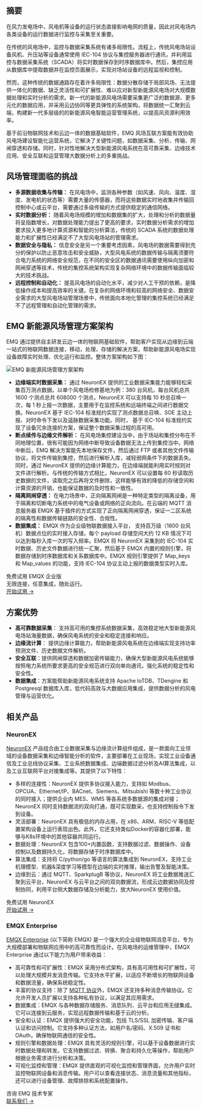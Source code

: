 ## 摘要

在风力发电场中，风电机等设备的运行状态直接影响电网的质量，因此对风电场内各类设备的运行数据进行监控与采集至关重要。

在传统的风电场中，监控与数据采集系统有诸多局限性。流程上，传统风电场站设备风机、升压站等设备通常使用 IEC-104 协议与集控服务器进行通讯，并利用监控与数据采集系统（SCADA）将实时数据保存到时序数据库中。然后，集控应用从数据库中提取数据并在监控页面展示，实现对场站设备的远程监视和控制。

然而，这种传统的数据通路存在着许多局限性：数据分散存储于局部风场、无法提供一体化的数据、缺乏灵活性和可扩展性、难以应对新型新能源风电场对大规模数据处理和实时分析的需求。新一代的新能源风电场需要采集更广泛的数据源、更多元化的数据应用，并采用云边协同等更具弹性的系统架构，将数据统一汇聚到云端，构建新一代多层级的的新能源风电智能运营管理系统，以提高风资源利用效率。

基于前沿物联网技术和云边一体的数据基础软件，EMQ 风场互联方案能有效协助风电场建设智能化运营系统，它解决了关键性问题，如数据采集、分析、传输、网闸穿透和存储。同时，针对性地解决大型新能源风电系统在高可靠采集、边缘技术应用、安全互联和运营管理大数据分析上的多重挑战。

## 风场管理面临的挑战

- **多源数据收集与传输：** 在风电场中，监测各种参数（如风速、风向、温度、湿度、发电机的状态等）需要大量的传感器，而将这些数据实时地收集并传输回控制中心或云平台，需要通过多级传输的方式提供稳定的通信网络。
- **实时数据分析：** 随着风电场规模的增加和数据集的扩大，处理和分析的数据量将呈指数增长，对数据处理能力提出了更高的要求，实时数据分析需求的增加要求投入更多地计算资源和智能的分析算法，传统的 SCADA 系统的数据处理能力和扩展性已经满足不了大型风电场站的管理需求。
- **数据安全与隐私：** 信息安全是另一个重要考虑因素，风电场的数据需要得到充分的保护以防止恶意攻击和安全威胁，大型风电系统的数据传输与隔离须要符合电力系统的网络安全规范，在不同的安全区的数据通讯需要使用纵向加密和网闸穿透等技术，传统的集控系统架构实现复杂网络环境中的数据传输面临较大的技术挑战。
- **远程控制和自动化：** 提高风电场的自动化水平，减少对人工干预的依赖，是降低操作成本和提高效率的关键。在复杂的网络环境和较高的网络安全、数据安全需求的大型风电场站管理场景中，传统面向本地化管理的集控系统已经满足不了远程管理和自动化管理的需求。

## EMQ 新能源风场管理方案架构

EMQ 通过提供自主研发云边一体的物联网基础软件，帮助客户实现从边缘到云端一站式的物联网数据连接，移动，处理，存储的解决方案，帮助新能源风电场实现设备故障实时处理、优化运行和监控。整体方案架构如下图：

![EMQ 新能源风场管理方案架构](https://assets.emqx.com/images/3c41d451dec84a04e0b79fbc65d0a7c2.png)

- **边缘端实时数据采集：** 通过 NeuronEX 提供的工业数据采集能力能够轻松采集百万测点数据。以单个风电场检修基地为例：380 台风机，每台风机总共 1600 个测点总共 608000 个测点，NeuronEX 可以支持每 10 秒总召唤一次，每 1 秒上报一次数据，主要用于在监控系统和远端终端之间进行数据交换。NeuronEX 基于 IEC-104 标准规约实现了测点数据总召唤、SOE 主动上报、对时命令下发以及遥脉数据采集功能。同时， 基于 IEC-104 标准规约实现了设备冗余连接的方案，保证整个数据采集过程的高可用。
- **断点续传与边缘文件解析：** 在风电场集控建设当中，由于场站和集控分布在不同地理位置，很有可能因为网络中断导致设备数据无法上传到集控当中。网络中断后，EMQ 解决方案能先本地保存文件，然后通过 FTP 或者其他文件传输协议，将文件传输到集控，然后进行解析入库，减轻弱网条件下的数据丢失。同时，通过 NeuronEX 提供的边缘计算能力，在边缘端就能利用实时规则对文件进行解析。与传统的传输方式相比，NeuronEX 可以设置每 60 秒读取历史数据的文件，读取完之后再将文件删除，这样能够有效的降低的存储空间和计算资源的开销，也能保证数据的及时性和一致性。
- **隔离网闸穿透：** 在电力场景中，正向隔离网闸是一种特定类型的隔离设备，用于隔离和切断电力系统中的电气设备或网络的正向流向。在云端的 MQTT 消息服务器 EMQX 基于插件的方式实现了正向隔离网闸穿透，保证一二区系统的隔离性和数据传输链路的安全性、合规性。
- **数据集成：** EMQX 作为企业级物联数据接入平台， 支持百万级（1600 台风机）数据点位的实时接入存储，每个 payload 存储空间大约 12 KB 情况下可以达到每秒入库一次的写入频率。EMQX 将 NeuronEX 采集到的 IEC-104 实时数据、历史文件数据进行统一汇聚，然后基于 EMQX 内置的规则引擎，将数据存储到时序数据库和关系数据库中。EMQX 规则引擎提供了 Map_keys 和 Map_values 的功能，支持 IEC-104 协议主动上报的数据类型实时入库。

<section class="promotion">
    <div>
        免费试用 EMQX 企业版
            <div class="is-size-14 is-text-normal has-text-weight-normal">无限连接，任意集成，随处运行。</div>
    </div>
    <a href="https://www.emqx.com/zh/try?product=enterprise" class="button is-gradient px-5">开始试用 →</a>
</section>

## 方案优势

- **高可靠数据采集**： 支持高可用的集控系统数据采集，高效稳定地大型新能源风电场站海量数据，确保风电系统的安全和稳定连接和响应。
- **边缘流计算**： 提供边缘计算能力，帮助新能源风电系统在边缘端实现支持功率预测文件、历史数据文件解析。
- **安全互联**：提供网闸穿透和数据加密传输能力，确保大型新能源风电系统能够按照电力系统所要求更高的安全规范进行双向单向通讯，强化系统的稳定性和安全性。
- **数据集成**：方案能帮助新能源风电系统支持 Apache IoTDB、TDengine 和 Postgresql 数据库入库，低代码高效与大数据应用集成，提供数据分析的风电管理与运营优化。

## 相关产品

### NeuronEX

[NeuronEX](https://www.emqx.com/zh/products/neuronex) 产品组合由工业数据采集与边缘流计算组件组成，是一款面向工业领域的设备数据采集和边缘智能分析的软件，主要部署在工业现场，实现工业设备通信及工业总线协议采集、工业系统数据集成、边端数据过滤分析及AI算法集成，以及工业互联网平台对接集成等。其提供了以下特性：

- 多样的连接性：NeuronEX 提供多协议接入能力，支持如 Modbus、OPCUA、Ethernet/IP、BACnet、Siemens、Mitsubishi 等数十种工业协议的同时接入；提供企业内 MES、WMS 等各系统多数据源的集成对接；NeuronEX 同时支持数据流的双向打通，既可实现数采，也支持控制指令下发到设备。
- 灵活部署：NeuronEX 具有极低的内存占用，在 x86、ARM、RISC-V 等低配置架构设备上运行表现出色。此外，它还支持类似Docker的容器化部署，能够与K8s环境中的其他容器共同运行。
- 数据处理：NeuronEX 包含100+内置函数，支持数据过滤、数据操作、设备控制以及数据持久化，将数据存储于时序数据库中。
- 算法集成：支持将 C/python/go 等语言的算法集成到 NeuronEX，支持工业机理模型、机器&深度学习等模型在边端的实时推理，输出告警及智能决策。
- 边缘到云：通过 MQTT、SparkplugB 等协议，NeuronEX 将工业数据推送汇聚到云平台，NeuronEX 与云平台之间的双向数据流，形成云边数据协同及控制协同，利用平台侧大数据存储及分析能力，放大NeuronEX 使用价值。

<section class="promotion">
    <div>
        免费试用 NeuronEX
    </div>
    <a href="https://www.emqx.com/zh/try?product=neuronex" class="button is-gradient px-5">开始试用 →</a>
</section>

### EMQX Enterprise

[EMQX Enterprise](https://www.emqx.com/zh/products/emqx) (以下简称 EMQX) 是一个强大的企业级物联网消息平台，专为大规模部署和物联网应用中的高可靠性而设计。在风电场的运维管理中，EMQX Enterprise 通过以下能力为用户带来收益：

- 高可靠性和可扩展性：EMQX 采用分布式架构，具有高可用性和可扩展性，可以处理大规模并发消息传输。它支持水平扩展，以适应不断增长的物联网设备和数据流量，确保系统稳定性。
- 丰富的协议支持：除了 [MQTT 协议](https://www.emqx.com/zh/blog/the-easiest-guide-to-getting-started-with-mqtt)外，EMQX 还支持多种消息传输协议。它允许开发人员扩展以支持各种私有协议，以满足其应用需求。
- 数据集成：EMQX 与各种数据存储服务、消息队列、云平台和应用无缝集成。它可以连接到云服务，实现远程数据传输和基于云的分析。
- 安全和认证：EMQX 提供强大的安全功能，包括 TLS/SSL 加密传输、客户端认证和访问控制。它支持多种认证方法，如用户名/密码、X.509 证书和 OAuth，确保物联网通信的安全性。
- 规则引擎和数据处理：EMQX 具有灵活的规则引擎，可以基于设备数据进行实时数据处理和转发。它支持数据过滤、转换、聚合和持久化等操作，帮助用户根据业务需求进行分析和决策。
- 可视化监控和管理：EMQX 提供直观的可视化监控和管理界面，允许用户实时监控物联网设备和消息传输。用户可以查看连接状态、消息流量和其他指标，还可以进行设备管理、故障排除和系统配置操作。



<section class="promotion">
    <div>
        咨询 EMQ 技术专家
    </div>
    <a href="https://www.emqx.com/zh/contact?product=solutions" class="button is-gradient px-5">联系我们 →</a>
</section>
